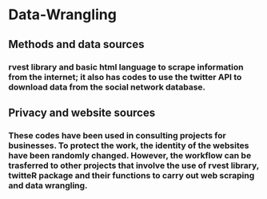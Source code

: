 # Data-Wrangling
## Methods and data sources
### rvest library and basic html language to scrape information from the internet; it also has codes to use the twitter API to download data from the social network database.
## Privacy and website sources
### These codes have been used in consulting projects for businesses. To protect the work, the identity of the websites have been randomly changed. However, the workflow can be trasferred to other projects that involve the use of rvest library, twitteR package and their functions to carry out web scraping and data wrangling. 
